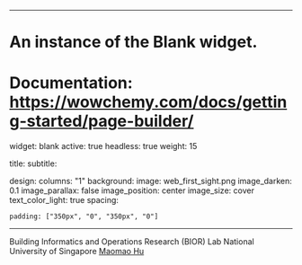 
---
# An instance of the Blank widget.
# Documentation: https://wowchemy.com/docs/getting-started/page-builder/
widget: blank
active: true
headless: true
weight: 15

title: 
subtitle:

design:
  columns: "1"
  background:
    image: web_first_sight.png
    image_darken: 0.1
    image_parallax: false
    image_position: center
    image_size: cover
    text_color_light: true
  spacing:

    padding: ["350px", "0", "350px", "0"]
---

Building Informatics and Operations Research (BIOR) Lab
National University of Singapore
[Maomao Hu](https://maomaohu.net/author/maomao-hu/)
